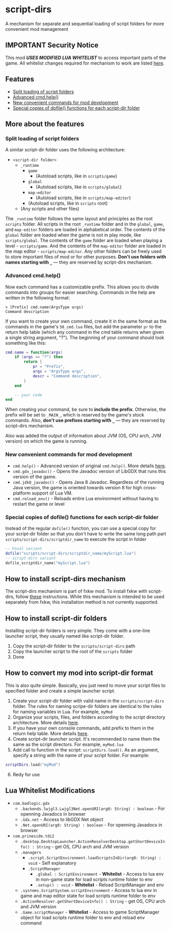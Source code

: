 # script-dirs 
A mechanism for separate and sequential loading of script folders for more convenient mod management

## IMPORTANT Security Notice
This mod _**USES MODIFIED LUA WHITELIST**_ to access important parts of the game. All whitelist changes required for mechanism to work are listed [here](#lua-whitelist-modifications).

## Features
- [Split loading of script folders](#split-loading-of-script-folders)
- [Advanced cmd.help()](#advanced-cmdhelp)
- [New convenient commands for mod development](#new-convenient-commands-for-mod-development)
- [Special copies of dofile() functions for each script-dir folder](#special-copies-of-dofile-functions-for-each-script-dir-folder)

## More about the features
### Split loading of script folders
A similar script-dir folder uses the following architecture:

- `<script-dir folder>`
    - `_runtime`
        - `game`
            - (Autoload scripts, like in `scripts/game`)
        - `global`
            - (Autoload scripts, like in `scripts/global`)
        - `map-editor`
            - (Autoload scripts, like in `scripts/map-editor`)
        - (Autoload scripts, like in `scripts` root)
    - (Any scripts and other files)

The `_runtime` folder follows the same layout and principles as the root `scripts` folder. All scripts in the root `_runtime` folder and in the `global`, `game`, and `map-editor` folders are loaded in alphabetical order. The contents of the `global` folder are loaded when the game is not in play mode, like `scripts/global`. The contents of the `game` folder are loaded when playing a level - `scripts/game`. And the contents of the `map-editor` folder are loaded in the map editor - `scripts/map-editor`. Any other folders can be freely used to store important files of mod or for other purposes. **Don't use folders with names starting with `_`** — they are reserved by script-dirs mechanism.

### Advanced cmd.help()
Now each command has a customizable prefix. This allows you to divide commands into groups for easier searching. Commands in the help are written in the following format:

```
> [Prefix] cmd.name(ArgsType args)
Command description
```

If you want to create your own command, create it in the same format as the commands in the game's `50_cmd.lua` files, but add the parameter `pr` to the return help table (which any command in the cmd table returns when given a single string argument, "?"). The beginning of your command should look something like this:

```lua
cmd.name = function(args)
    if (args == "?") then
        return {
            pr = "Prefix",
            args = "ArgsType args",
            descr = "Command description",
        }
    end

    -- your code
end
```

When creating your command, be sure to **include the prefix**. Otherwise, the prefix will be set to `_MAIN_`, which is reserved by the game's stock commands. Also, **don't use prefixes starting with `_`** — they are reserved by script-dirs mechanism.

Also was added the output of information about JVM (OS, CPU arch, JVM version) on which the game is running.

### New convenient commands for mod development
- `cmd.help()` - Advanced version of original `cmd.help()`. More details [here](#advanced-cmdhelp).
- `cmd.gdx_javadoc()` - Opens the Javadoc version of LibGDX that runs this version of the game.
- `cmd.jdk8_javadoc()` - Opens Java 8 Javadoc. Regardless of the running Java version, the game is oriented towards version 8 for high cross-platform support of Lua VM.
- `cmd.reload_env()` - Reloads entire Lua environment without having to restart the game or level

### Special copies of dofile() functions for each script-dir folder
Instead of the regular `dofile()` function, you can use a special copy for your script-dir folder so that you don't have to write the same long path part `scripts/script-dirs/scriptdir_name` to execute the script in folder

```lua
-- Usual variant
dofile("scripts/script-dirs/scriptdir_name/myScript.lua")
-- script-dirs variant
dofile_scriptdir_name("myScript.lua")
```

## How to install script-dirs mechanism
The script-dirs mechanism is part of fxkw mod. To install fxkw with script-dirs, follow [these](../../../../README.md#how-to-install) instructions. While this mechanism is intended to be used separately from fxkw, this installation method is not currently supported.

## How to install script-dir folders
Installing script-dir folders is very simple. They come with a one-line launcher script, they usually named like script-dir folder.
1. Copy the script-dir folder to the `scripts/script-dirs` path
2. Copy the launcher script to the root of the `scripts` folder
3. Done

## How to convert my mod into script-dir format
This is also quite simple. Basically, you just need to move your script files to specified folder and create a simple launcher script.
1. Create your script-dir folder with valid name in the `scripts/script-dirs` folder. The rules for naming scripе-dir folders are identical to the rules for naming variables in Lua. For example, `myMod`
2. Organize your scripts, files, and folders according to the script directory architecture. More details [here](#split-loading-of-script-folders).
3. If you have your own console commands, add prefix to them in the return help table. More details [here](#advanced-cmdhelp).
4. Create script-dir launcher script. It's recommended to name them the same as the script directors. For example, `myMod.lua`
5. Add call to function in the script: `scriptDirs.load()`. As an argument, specify a string with the name of your script folder. For example:
```lua
scriptDirs.load("myMod")
```
6. Redy for use

## Lua Whitelist Modifications
- `com.badlogic.gdx`
    - `.backends.lwjgl3.Lwjgl3Net.openURI(arg0: String) : boolean` - For openning Javadocs in browser 
    - `.Gdx.net` - Access to libGDX Net object
    - `.Net.openURI(arg0: String) : boolean` - For openning Javadocs in browser 
- `com.prineside.tdi2`
    - `.desktop.DesktopLauncher.ActionResolverDesktop.getShortDeviceInfo() : String` - get OS, CPU arch and JVM version
    - `.managers`
        - `.script.ScriptEnvironment.loadScriptsInDir(arg0: String) : void` - Self explanatory
        - `.ScriptManager`
            - `.global : ScriptEnvironment` - **Whitelist** - Access to lua env in non-game state for load scripts runtime folder to env
            - `.setup() : void` - **Whitelist** - Reload ScriptManager and env
    - `.systems.ScriptSystem.scriptEnvironment` - Access to lua env in game and map editor state for load scripts runtime folder to env
    - `.ActionResolver.getShortDeviceInfo() : String` - get OS, CPU arch and JVM version
    - `.Game.scriptManager` - **Whitelist** - Access to game ScriptManager object for load scripts runtime folder to env and reload env command
